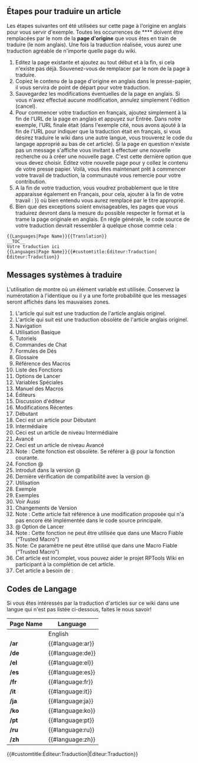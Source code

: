 Étapes pour traduire un article
-------------------------------

Les étapes suivantes ont été utilisées sur cette page à l'origine en anglais pour vous servir d'exemple. Toutes les occurrences de **** doivent être remplacées par le nom de la **page d'origine** que vous êtes en train de traduire (le nom anglais). Une fois la traduction réalisée, vous aurez une traduction agréable de n'importe quelle page du wiki.

1.  Editez la page existante et ajoutez au tout début et à la fin, si cela n'existe pas déjà. Souvenez-vous de remplacer par le nom de la page à traduire.
2.  Copiez le contenu de la page d'origine en anglais dans le presse-papier, il vous servira de point de départ pour votre traduction.
3.  Sauvegardez les modifications éventuelles de la page en anglais. Si vous n'avez effectué aucune modification, annulez simplement l'édition (cancel).
4.  Pour commencer votre traduction en français, ajoutez simplement à la fin de l'URL de la page en anglais et appuyez sur Entrée. Dans notre exemple, l'URL finale était (dans l'exemple cité, nous avons ajouté à la fin de l'URL pour indiquer que la traduction était en français, si vous désirez traduire le wiki dans une autre langue, vous trouverez le code du langage approprié au bas de cet article). Si la page en question n'existe pas un message s'affiche vous invitant à effectuer une nouvelle recherche ou à créer une nouvelle page. C'est cette dernière option que vous devez choisir. Editez votre nouvelle page pour y collez le contenu de votre presse papier. Voilà, vous êtes maintenant prêt à commencer votre travail de traduction, la communauté vous remercie pour votre contribution.
5.  A la fin de votre traduction, vous voudrez probablement que le titre apparaisse également en Français, pour cela, ajouter à la fin de votre travail : </nowiki>}} où bien entendu vous aurez remplacé par le titre approprié.
6.  Bien que des exceptions soient envisageables, les pages que vous traduirez devront dans la mesure du possible respecter le format et la trame la page originale en anglais. En règle générale, le code source de votre traduction devrait ressembler à quelque chose comme cela :

<!-- -->

    {{Languages|Page Name}}{{Translation}}
    __TOC__
    Votre traduction ici
    {{Languages|Page Name}}{{#customtitle:Éditeur:Traduction|Éditeur:Traduction}}

Messages systèmes à traduire
----------------------------

L'utilisation de montre où un élément variable est utilisée. Conservez la numérotation à l'identique ou il y a une forte probabilité que les messages seront affichés dans les mauvaises zones.

1.  L'article qui suit est une traduction de l'article anglais originel.
2.  L'article qui suit est une traduction obsolète de l'article anglais originel.
3.  Navigation
4.  Utilisation Basique
5.  Tutoriels
6.  Commandes de Chat
7.  Formules de Dés
8.  Glossaire
9.  Référence des Macros
10. Liste des Fonctions
11. Options de Lancer
12. Variables Spéciales
13. Manuel des Macros
14. Éditeurs
15. Discussion d'éditeur
16. Modifications Récentes
17. Débutant
18. Ceci est un article pour Débutant
19. Intermédiaire
20. Ceci est un article de niveau Intermédiaire
21. Avancé
22. Ceci est un article de niveau Avancé
23. Note : Cette fonction est obsolète. Se référer à @ pour la fonction courante.
24. Fonction @
25. Introduit dans la version @
26. Dernière vérification de compatibilité avec la version @
27. Utilisation
28. Exemple
29. Exemples
30. Voir Aussi
31. Changements de Version
32. Note : Cette article fait référence à une modification proposée qui n'a pas encore été implémentée dans le code source principale.
33. @ Option de Lancer
34. Note : Cette fonction ne peut être utilisée que dans une Macro Fiable (“Trusted Macro”)
35. Note: Ce paramètre ne peut être utilisé que dans une Macro Fiable (“Trusted Macro”)
36. Cet article est incomplet, vous pouvez aider le projet RPTools Wiki en participant à la complétion de cet article.
37. Cet article a besoin de :

Codes de Langage
----------------

Si vous êtes intéressés par la traduction d'articles sur ce wiki dans une langue qui n'est pas listée ci-dessous, faites le nous savoir!

| Page Name | Language          |
|-----------|-------------------|
|           | English           |
| **/ar**   | {{\#language:ar}} |
| **/de**   | {{\#language:de}} |
| **/el**   | {{\#language:el}} |
| **/es**   | {{\#language:es}} |
| **/fr**   | {{\#language:fr}} |
| **/it**   | {{\#language:it}} |
| **/ja**   | {{\#language:ja}} |
| **/ko**   | {{\#language:ko}} |
| **/pt**   | {{\#language:pt}} |
| **/ru**   | {{\#language:ru}} |
| **/zh**   | {{\#language:zh}} |

{{\#customtitle:Éditeur:Traduction|Éditeur:Traduction}}